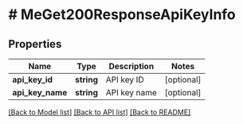 # # MeGet200ResponseApiKeyInfo

## Properties

Name | Type | Description | Notes
------------ | ------------- | ------------- | -------------
**api_key_id** | **string** | API key ID | [optional]
**api_key_name** | **string** | API key name | [optional]

[[Back to Model list]](../../README.md#models) [[Back to API list]](../../README.md#endpoints) [[Back to README]](../../README.md)
